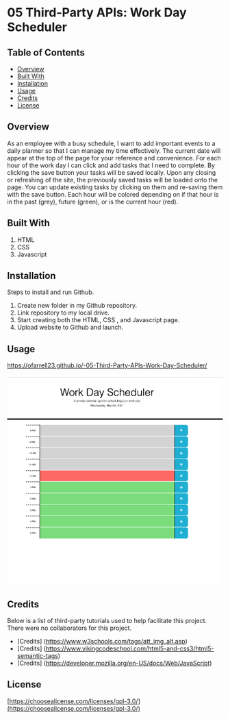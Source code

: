 # 05 Third-Party APIs: Work Day Scheduler

## Table of Contents

* [Overview](#overview)
* [Built With](#builtwith)
* [Installation](#installation)
* [Usage](#usage)
* [Credits](#credits)
* [License](#license)

## Overview
As an employee with a busy schedule, I want to add important events to a daily planner so that I can manage my time effectively. The current date will appear at the top of the page for your reference and convenience. For each hour of the work day I can click and add tasks that I need to complete. By clicking the save button your tasks will be saved locally. Upon any closing or refreshing of the site, the previously saved tasks will be loaded onto the page. You can update existing tasks by clicking on them and re-saving them with the save button. Each hour will be colored depending on if that hour is in the past (grey), future (green), or is the current hour (red).

## Built With
1. HTML
2. CSS
3. Javascript

## Installation
Steps to install and run Github.

1. Create new folder in my Github repository.
2. Link repository to my local drive.
3. Start creating both the HTML, CSS , and Javascript page.
4. Upload website to Github and launch.

## Usage 
https://ofarrell23.github.io/-05-Third-Party-APIs-Work-Day-Scheduler/

![alt.text](assets/Calendar.png)

## Credits

Below is a list of third-party tutorials used to help facilitate this project. There were no collaborators for this project.

* [Credits] (https://www.w3schools.com/tags/att_img_alt.asp)
* [Credits] (https://www.vikingcodeschool.com/html5-and-css3/html5-semantic-tags)
* [Credits] (https://developer.mozilla.org/en-US/docs/Web/JavaScript)

## License

[https://choosealicense.com/licenses/gpl-3.0/](https://choosealicense.com/licenses/gpl-3.0/) 

